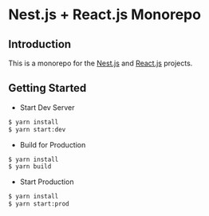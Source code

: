 # Nest.js + React.js Monorepo

## Introduction

This is a monorepo for the [Nest.js](https://nestjs.com) and [React.js](https://reactjs.org) projects.

## Getting Started

- Start Dev Server

```bash
$ yarn install
$ yarn start:dev
```

- Build for Production

```bash
$ yarn install
$ yarn build
```

- Start Production

```bash
$ yarn install
$ yarn start:prod
```
